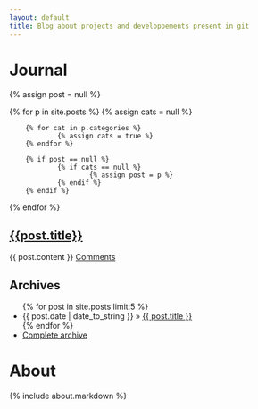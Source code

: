 ```yaml
---
layout: default
title: Blog about projects and developpements present in git
---
```

 
# Journal
{% assign post = null %}
 
{% for p in site.posts %}
        {% assign cats = null %}

        {% for cat in p.categories %}
                {% assign cats = true %}
        {% endfor %}

        {% if post == null %}
                {% if cats == null %}
                        {% assign post = p %}
                {% endif %}
        {% endif %}
{% endfor %}
 
<div class="entry">
	<h2><a href='{{post.url}}'>{{post.title}}</a></h2>
	{{ post.content }}
	<a href="{{ site.url }}/{{ post.url }}#disqus_thread" data-disqus-identifier="{{ post.url }}">Comments</a>
</div>

<h2>Archives</h2>
<ul class="posts">
	{% for post in site.posts limit:5 %}
	<li><span>{{ post.date | date_to_string }}</span> &raquo; <a href="{{ post.url }}">{{ post.title }}</a></li>
	{% endfor %}
	<li><a href="/pages/archives">Complete archive</a></li>
</ul>
 
# About
 
{% include about.markdown %}
